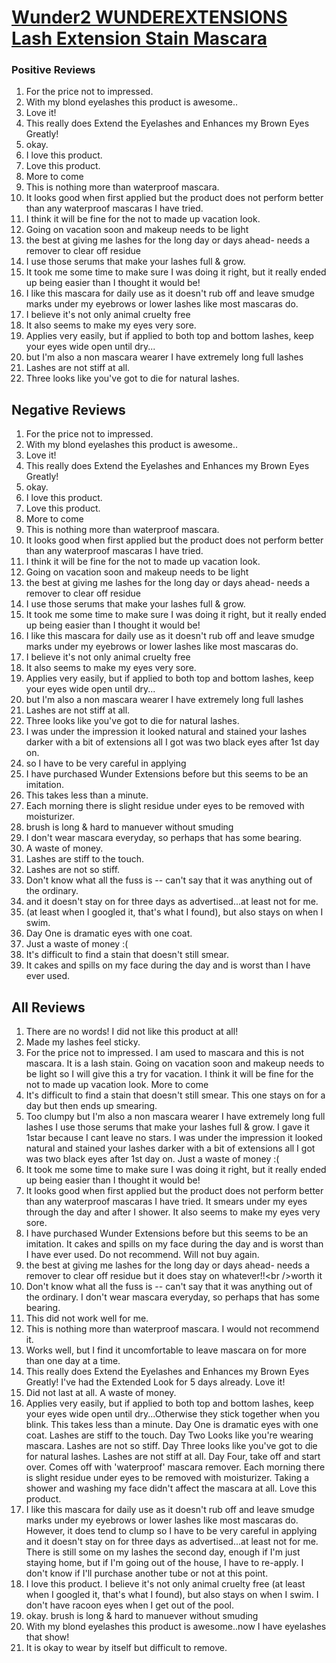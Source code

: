 # [Wunder2 WUNDEREXTENSIONS Lash Extension Stain Mascara](https://products.checkmycream.com/products/Wunder2-WUNDEREXTENSIONS-Lash-Extension-Stain-Mascara.html)

### Positive Reviews

<ol>
      <li>For the price not to impressed.</li>
      <li>With my blond eyelashes this product is awesome..</li>
      <li>Love it!</li>
      <li>This really does Extend the Eyelashes and Enhances my Brown Eyes Greatly!  </li>
      <li>okay.</li>
      <li>I love this product.</li>
      <li>Love this product.</li>
      <li>More to come</li>
      <li>This is nothing more than waterproof mascara.  </li>
      <li>It looks good when first applied but the  product does not perform better than any waterproof mascaras I have tried.</li>
      <li>I think it will be fine for the not to made up vacation look.</li>
      <li>Going on vacation soon and makeup needs to be light</li>
      <li>the best at giving me lashes for the long day or days ahead- needs a remover to clear off residue</li>
      <li>I use those serums that make your lashes full &amp; grow.</li>
      <li>It took me some time to make sure I was doing it right, but it really ended up being easier than I thought it would be!</li>
      <li>I like this mascara for daily use as it doesn&#x27;t rub off and leave smudge marks under my eyebrows or lower lashes like most mascaras do.  </li>
      <li>I believe it&#x27;s not only animal cruelty free</li>
      <li>It also seems to make my eyes very sore.</li>
      <li>Applies very easily, but if applied to both top and bottom lashes, keep your eyes wide open until dry...</li>
      <li>but I&#x27;m also a non mascara wearer I have extremely long full lashes</li>
      <li>Lashes are not stiff at all.</li>
      <li>Three looks like you&#x27;ve got to die for natural lashes.</li>
</ol>


<h2>Negative Reviews</h2>
<ol>
<li> For the price not to impressed.</li>
<li> With my blond eyelashes this product is awesome..</li>
<li> Love it!</li>
<li> This really does Extend the Eyelashes and Enhances my Brown Eyes Greatly!  </li>
<li> okay.</li>
<li> I love this product.</li>
<li> Love this product.</li>
<li> More to come</li>
<li> This is nothing more than waterproof mascara.  </li>
<li> It looks good when first applied but the  product does not perform better than any waterproof mascaras I have tried.</li>
<li> I think it will be fine for the not to made up vacation look.</li>
<li> Going on vacation soon and makeup needs to be light</li>
<li> the best at giving me lashes for the long day or days ahead- needs a remover to clear off residue</li>
<li> I use those serums that make your lashes full &amp; grow.</li>
<li> It took me some time to make sure I was doing it right, but it really ended up being easier than I thought it would be!</li>
<li> I like this mascara for daily use as it doesn&#x27;t rub off and leave smudge marks under my eyebrows or lower lashes like most mascaras do.  </li>
<li> I believe it&#x27;s not only animal cruelty free</li>
<li> It also seems to make my eyes very sore.</li>
<li> Applies very easily, but if applied to both top and bottom lashes, keep your eyes wide open until dry...</li>
<li> but I&#x27;m also a non mascara wearer I have extremely long full lashes</li>
<li> Lashes are not stiff at all.</li>
<li> Three looks like you&#x27;ve got to die for natural lashes.</li>
<li> I was under the impression it looked natural and stained your lashes darker with a bit of extensions all I got was two black eyes after 1st day on.  </li>
<li> so I have to be very careful in applying</li>
<li> I have purchased Wunder Extensions before but this seems to be an imitation.</li>
<li> This takes less than a minute.  </li>
<li> Each morning there is slight residue under eyes to be removed with moisturizer.</li>
<li> brush is long &amp; hard to manuever without smuding</li>
<li> I don&#x27;t wear mascara everyday, so perhaps that has some bearing.</li>
<li> A waste of money.</li>
<li> Lashes are stiff to the touch.</li>
<li> Lashes are not so stiff.</li>
<li> Don&#x27;t know what all the fuss is -- can&#x27;t say that it was anything out of the ordinary.  </li>
<li> and it doesn&#x27;t stay on for three days as advertised...at least not for me.  </li>
<li> (at least when I googled it, that&#x27;s what I found), but also stays on when I swim.</li>
<li> Day One is dramatic eyes with one coat.</li>
<li> Just a waste of money :(</li>
<li> It&#x27;s difficult to find a stain that doesn&#x27;t still smear.</li>
<li> It cakes and spills on my face during the day and is worst than I have ever used.</li>
</ol>

<h2>All Reviews</h2>

<ol>
    <li> There are no words!  I did not like this product at all!</li>
    <li> Made my lashes feel sticky.</li>
    <li> For the price not to impressed. I am used to mascara and this is not mascara. It is a lash stain. Going on vacation soon and makeup needs to be light so I will give this a try for vacation. I think it will be fine for the not to made up vacation look. More to come</li>
    <li> It&#x27;s difficult to find a stain that doesn&#x27;t still smear. This one stays on for a day but then ends up smearing.</li>
    <li> Too clumpy but I&#x27;m also a non mascara wearer I have extremely long full lashes I use those serums that make your lashes full &amp; grow. I gave it 1star because I cant leave no stars. I was under the impression it looked natural and stained your lashes darker with a bit of extensions all I got was two black eyes after 1st day on.  Just a waste of money :(</li>
    <li> It took me some time to make sure I was doing it right, but it really ended up being easier than I thought it would be!</li>
    <li> It looks good when first applied but the  product does not perform better than any waterproof mascaras I have tried. It smears under my eyes through the day and after I shower. It also seems to make my eyes very sore.</li>
    <li> I have purchased Wunder Extensions before but this seems to be an imitation. It cakes and spills on my face during the day and is worst than I have ever used. Do not recommend. Will not buy again.</li>
    <li> the best at giving me lashes for the long day or days ahead- needs a remover to clear off residue but it does stay on whatever!!&lt;br /&gt;worth it</li>
    <li> Don&#x27;t know what all the fuss is -- can&#x27;t say that it was anything out of the ordinary.  I don&#x27;t wear mascara everyday, so perhaps that has some bearing.</li>
    <li> This did not work well for me.</li>
    <li> This is nothing more than waterproof mascara.  I would not recommend it.</li>
    <li> Works well, but I find it uncomfortable to leave mascara on for more than one day at a time.</li>
    <li> This really does Extend the Eyelashes and Enhances my Brown Eyes Greatly!  I&#x27;ve had the Extended Look for 5 days already.  Love it!</li>
    <li> Did not last at all. A waste of money.</li>
    <li> Applies very easily, but if applied to both top and bottom lashes, keep your eyes wide open until dry...Otherwise they stick together when you blink. This takes less than a minute.  Day One is dramatic eyes with one coat. Lashes are stiff to the touch. Day Two Looks like you&#x27;re wearing mascara. Lashes are not so stiff. Day Three looks like you&#x27;ve got to die for natural lashes. Lashes are not stiff at all. Day Four, take off and start over.  Comes off with &#x27;waterproof&#x27; mascara remover.  Each morning there is slight residue under eyes to be removed with moisturizer. Taking a shower and washing my face didn&#x27;t affect the mascara at all. Love this product.</li>
    <li> I like this mascara for daily use as it doesn&#x27;t rub off and leave smudge marks under my eyebrows or lower lashes like most mascaras do.  However, it does tend to clump so I have to be very careful in applying and it doesn&#x27;t stay on for three days as advertised...at least not for me.  There is still some on my lashes the second day, enough if I&#x27;m just staying home, but if I&#x27;m going out of the house, I have to re-apply. I don&#x27;t know if I&#x27;ll purchase another tube or not at this point.</li>
    <li> I love this product. I believe it&#x27;s not only animal cruelty free (at least when I googled it, that&#x27;s what I found), but also stays on when I swim. I don&#x27;t have racoon eyes when I get out of the pool.</li>
    <li> okay. brush is long &amp; hard to manuever without smuding</li>
    <li> With my blond eyelashes this product is awesome..now I have eyelashes that show!</li>
    <li> It is okay to wear by itself but difficult to remove.</li>
</ol>




